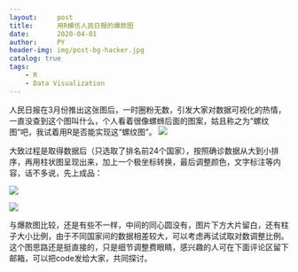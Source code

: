 ```yaml
---
layout:     post
title:      用R模仿人民日报的爆款图
date:       2020-04-01
author:     PY
header-img: img/post-bg-hacker.jpg
catalog: true
tags:
    - R
    - Data Visualization
---
```


人民日报在3月份推出这张图后，一时圈粉无数，引发大家对数据可视化的热情，一直没查到这个图叫什么，个人看着很像螺蛳后面的图案，姑且称之为“螺纹图”吧，我试着用R是否能实现这“螺纹图”。
![](https://i.loli.net/2020/04/03/3GCpMxjSqnk5isZ.jpg)

大致过程是取得数据后（只选取了排名前24个国家），按照确诊数据从大到小排序，再用柱状图呈现出来，加上一个极坐标转换，最后调整颜色，文字标注等内容，话不多说，先上成品：

![](https://i.loli.net/2020/04/03/AaFDYEPgoxG1J3y.jpg)

![](https://i.loli.net/2020/04/03/iH2jVhUK9Q5Do8d.jpg)

与爆款图比较，还是有些不一样，中间的同心圆没有，图片下方大片留白，还有柱子大小比例，由于不同国家间的数据相差较大，可以考虑再试试取对数调整比例。这个图思路还是挺直接的，只是细节调整费眼睛，感兴趣的人可在下面评论区留下邮箱，可以把code发给大家，共同探讨。
